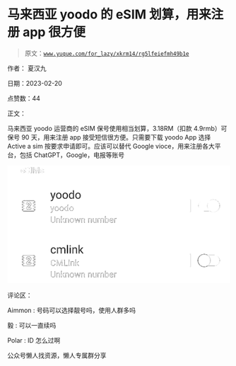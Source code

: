 # 马来西亚 yoodo 的 eSIM 划算，用来注册 app 很方便

> 原文：[`www.yuque.com/for_lazy/xkrm14/rg5lfeiefmh49b1e`](https://www.yuque.com/for_lazy/xkrm14/rg5lfeiefmh49b1e)

作者： 夏汉九

日期：2023-02-20

点赞数：44

正文：

马来西亚 yoodo 运营商的 eSIM 保号使用相当划算，3.18RM（扣款 4.9rmb）可保号 90 天，用来注册 app 接受短信很方便。只需要下载 yoodo App 选择 Active a sim 按要求申请即可。应该可以替代 Google vioce，用来注册各大平台，包括 ChatGPT，Google，电报等账号

![](img/b8b95e92d6ba810ecf69945427cce10d.png)

评论区：

Aimmon : 号码可以选择靓号吗，使用人群多吗

毅 : 可以一直续吗

Polar : ID 怎么过啊

公众号懒人找资源，懒人专属群分享

